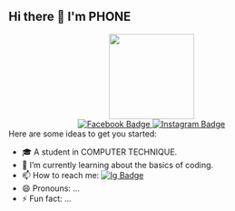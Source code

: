 ## Hi there 👋 I'm PHONE


<div id="header" align="center">
  <img src="https://media4.giphy.com/media/v1.Y2lkPTc5MGI3NjExMDN0NDE2amRkcWl4em50dHJpeXltcnY0ejNiM24wazdrcjd3c3FnaCZlcD12MV9pbnRlcm5hbF9naWZfYnlfaWQmY3Q9Zw/2IudUHdI075HL02Pkk/giphy.webp" width="150"/>
</div>
<div id="badges" align="center">
  <a href="https://www.facebook.com/pphichanan.srirattanapat" >
    <img src="https://img.shields.io/badge/Facebook-1877F2?style=for-the-badge&logo=facebook&logoColor=white" alt="Facebook Badge"/>
  </a>
  <a href="https://www.instagram.com/pps_pxne/" >
    <img src="https://img.shields.io/badge/Instagram-E4405F?style=for-the-badge&logo=instagram&logoColor=white" alt="Instagram Badge"/>
  </a>
</div>
Here are some ideas to get you started:

- 🎓 A student in COMPUTER TECHNIQUE.
- 🌱 I’m currently learning about the basics of coding.
- 📫 How to reach me: <a href="https://mail.google.com/mail/u/0/?tab=rm&ogbl#inbox" border-radius="14px" >
    <img src="https://img.shields.io/badge/Gmail-D14836?style=for-the-badge&logo=gmail&logoColor=white" alt="Ig Badge"/>
  </a>
- 😄 Pronouns: ...
- ⚡ Fun fact: ...

